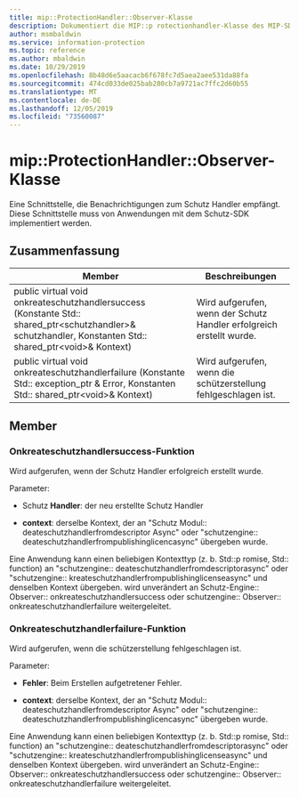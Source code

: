 ```yaml
---
title: mip::ProtectionHandler::Observer-Klasse
description: Dokumentiert die MIP::p rotectionhandler-Klasse des MIP-SDK (Microsoft Information Protection).
author: msmbaldwin
ms.service: information-protection
ms.topic: reference
ms.author: mbaldwin
ms.date: 10/29/2019
ms.openlocfilehash: 8b48d6e5aacacb6f678fc7d5aea2aee531da88fa
ms.sourcegitcommit: 474cd033de025bab280cb7a9721ac7ffc2d60b55
ms.translationtype: MT
ms.contentlocale: de-DE
ms.lasthandoff: 12/05/2019
ms.locfileid: "73560087"
---
```

# <a name="class-mipprotectionhandlerobserver"></a>mip::ProtectionHandler::Observer-Klasse 
Eine Schnittstelle, die Benachrichtigungen zum Schutz Handler empfängt.
Diese Schnittstelle muss von Anwendungen mit dem Schutz-SDK implementiert werden.
  
## <a name="summary"></a>Zusammenfassung
 Member                        | Beschreibungen                                
--------------------------------|---------------------------------------------
public virtual void onkreateschutzhandlersuccess (Konstante Std:: shared_ptr\<schutzhandler\>& schutzhandler, Konstanten Std:: shared_ptr\<void\>& Kontext)  |  Wird aufgerufen, wenn der Schutz Handler erfolgreich erstellt wurde.
public virtual void onkreateschutzhandlerfailure (Konstante Std:: exception_ptr & Error, Konstanten Std:: shared_ptr\<void\>& Kontext)  |  Wird aufgerufen, wenn die schützerstellung fehlgeschlagen ist.
  
## <a name="members"></a>Member
  
### <a name="oncreateprotectionhandlersuccess-function"></a>Onkreateschutzhandlersuccess-Funktion
Wird aufgerufen, wenn der Schutz Handler erfolgreich erstellt wurde.

Parameter:  
* Schutz **Handler**: der neu erstellte Schutz Handler


* **context**: derselbe Kontext, der an "Schutz Modul:: deateschutzhandlerfromdescriptor Async" oder "schutzengine:: deateschutzhandlerfrompublishinglicencasync" übergeben wurde.


Eine Anwendung kann einen beliebigen Kontexttyp (z. b. Std::p romise, Std:: function) an "schutzengine:: deateschutzhandlerfromdescriptorasync" oder "schutzengine:: kreateschutzhandlerfrompublishinglicenseasync" und denselben Kontext übergeben. wird unverändert an Schutz-Engine:: Observer:: onkreateschutzhandlersuccess oder schutzengine:: Observer:: onkreateschutzhandlerfailure weitergeleitet.
  
### <a name="oncreateprotectionhandlerfailure-function"></a>Onkreateschutzhandlerfailure-Funktion
Wird aufgerufen, wenn die schützerstellung fehlgeschlagen ist.

Parameter:  
* **Fehler**: Beim Erstellen aufgetretener Fehler. 


* **context**: derselbe Kontext, der an "Schutz Modul:: deateschutzhandlerfromdescriptor Async" oder "schutzengine:: deateschutzhandlerfrompublishinglicencasync" übergeben wurde.


Eine Anwendung kann einen beliebigen Kontexttyp (z. b. Std::p romise, Std:: function) an "schutzengine:: deateschutzhandlerfromdescriptorasync" oder "schutzengine:: kreateschutzhandlerfrompublishinglicenseasync" und denselben Kontext übergeben. wird unverändert an Schutz-Engine:: Observer:: onkreateschutzhandlersuccess oder schutzengine:: Observer:: onkreateschutzhandlerfailure weitergeleitet.